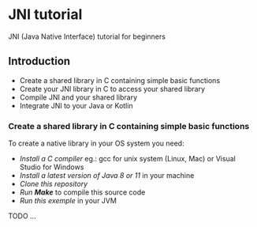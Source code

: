 # JNI tutorial
JNI (Java Native Interface) tutorial for beginners
## Introduction
- Create a shared library in C containing simple basic functions
- Create your JNI library in C to access your shared library
- Compile JNI and your shared library
- Integrate JNI to your Java or Kotlin

### Create a shared library in C containing simple basic functions

To create a native library in your OS system you need:

- _Install a C compiler_ eg.: gcc for unix system (Linux, Mac) or Visual Studio for Windows
- _Install a latest version of Java 8 or 11_ in your machine
- _Clone this repository_
- _Run **Make**_ to compile this source code
- _Run this exemple_ in your JVM

TODO ...